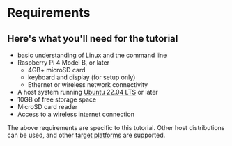 # Requirements

## Here's what you'll need for the tutorial

- basic understanding of Linux and the command line
- Raspberry Pi 4 Model B, or later
  - 4GB+ microSD card
  - keyboard and display (for setup only)
  - Ethernet or wireless network connectivity
- A host system running [Ubuntu 22.04 LTS](https://releases.ubuntu.com/20.04/) or later
- 10GB of free storage space
- MicroSD card reader
- Access to a wireless internet connection

The above requirements are specific to this tutorial. Other host distributions can be used, and other [target platforms](/reference/testing-platforms) are supported. 
